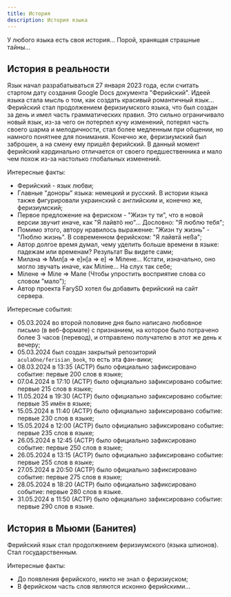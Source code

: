 ```yaml
---
title: История
description: История языка
---
```


У любого языка есть своя история... Порой, хранящая страшные тайны...

## История в реальности

Язык начал разрабатываться 27 января 2023 года, если считать стартом дату создания Google Docs документа "Ферийский". Идеей языка стала мысль о том, как создать красивый романтичный язык... Ферийский стал продолжением феризиумского языка, что был создан за день и имел часть грамматических правил. Это сильно ограничивало новый язык, из-за чего он потерпел кучу изменений, потерял часть своего шарма и мелодичности, стал более медленным при общении, но намного понятнее для понимания. Конечно же, феризиумский был заброшен, а на смену ему пришёл ферийский. В данный момент ферийский кардинально отличается от своего предшественника и мало чем похож из-за настолько глобальных изменений.

Интересные факты:

- Ферийский - язык любви;
- Главные "доноры" языка: немецкий и русский. В истории языка также фигурировали украинский с английским и, конечно же, феризиумский;
- Первое предложение на фериском - "Жизн ту ти", что в новой версии звучит иначе, как "Я лайвтö ню"... Дословно: "Я люблю тебя";
- Помимо этого, автору нравилось выражение: "Жизн ту жизнь" - "Люблю жизнь". В современном ферийском: "Я лайвтä неßа";
- Автор долгое время думал, чему уделить больше времени в языке: падежам или временам? Результат Вы видете сами;
- Милана => Мил[а => e]н[a => е] => Мiлене... Кстати, изначально, оно могло звучать иначе, как Мiлiне... На слух так себе;
- Мiлене => Мiле => Мале (Чтобы упростить восприятие слова со словом "мало");
- Автор проекта FarySD хотел бы добавить ферийский на сайт сервера.

Интересные события:

- 05.03.2024 во второй половине дня было написано любовное письмо (в веб-формате) с признанием, на которое было потрачено более 3 часов (перевод), и отправлено получателю в этот же день к вечеру;
- 05.03.2024 был создан закрытый репозиторий `aculaOne/ferisian_book`, то есть эта фан-вики;
- 08.03.2024 в 13:35 (АСТР) было официально зафиксировано событие: первые 200 слов в языке;
- 07.04.2024 в 17:10 (АСТР) было официально зафиксировано событие: первые 215 слов в языке;
- 11.05.2024 в 19:30 (АСТР) было официально зафиксировано событие: первые 35 имён в языке;
- 15.05.2024 в 11:40 (АСТР) было официально зафиксировано событие: первые 230 слов в языке;
- 15.05.2024 в 12:00 (АСТР) было официально зафиксировано событие: первые 235 слов в языке;
- 26.05.2024 в 12:45 (АСТР) было официально зафиксировано событие: первые 250 слов в языке;
- 26.05.2024 в 13:15 (АСТР) было официально зафиксировано событие: первые 255 слов в языке;
- 27.05.2024 в 20:50 (АСТР) было официально зафиксировано событие: первые 275 слов в языке;
- 28.05.2024 в 18:20 (АСТР) было официально зафиксировано событие: первые 280 слов в языке.
- 31.05.2024 в 11:50 (АСТР) было официально зафиксировано событие: первые 290 слов в языке.

## История в Мьюми (Банитея)

Ферийский язык стал продолжением феризиумского (языка шпионов). Стал государственным.

Интересные факты:

- До появления ферийского, никто не знал о феризиуском;
- В ферийском часть слов являются исконно ферийскими...
